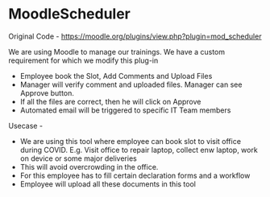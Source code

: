 # MoodleScheduler

Original Code -  https://moodle.org/plugins/view.php?plugin=mod_scheduler

We are using Moodle to manage our trainings. We have a custom requirement for which we modify this plug-in

- Employee book the Slot, Add Comments and Upload Files
- Manager will verify comment and uploaded files. Manager can see Approve button.
- If all the files are correct, then he will click on Approve
- Automated email will be triggered to specific IT Team members

Usecase -
- We are using this tool where employee can book slot to visit office during COVID. E.g. Visit office to repair laptop, collect enw laptop, work on device or some major deliveries
- This will avoid overcrowding in the office.
- For this employee has  to fill certain declaration forms and a workflow
- Employee will upload all these documents in this tool
